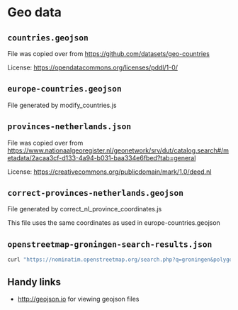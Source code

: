 # Geo data

## `countries.geojson`

File was copied over from https://github.com/datasets/geo-countries

License: https://opendatacommons.org/licenses/pddl/1-0/

## `europe-countries.geojson`

File generated by modify_countries.js

## `provinces-netherlands.json`

File was copied over from https://www.nationaalgeoregister.nl/geonetwork/srv/dut/catalog.search#/metadata/2acaa3cf-d133-4a94-b031-baa334e6fbed?tab=general

License: https://creativecommons.org/publicdomain/mark/1.0/deed.nl

## `correct-provinces-netherlands.geojson`

File generated by correct_nl_province_coordinates.js

This file uses the same coordinates as used in europe-countries.geojson

## `openstreetmap-groningen-search-results.json`

```sh
curl "https://nominatim.openstreetmap.org/search.php?q=groningen&polygon_geojson=1&format=json" > openstreetmap-groningen-search-results.json
```

## Handy links

- http://geojson.io for viewing geojson files
